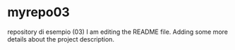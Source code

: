 # myrepo03
repository di esempio (03)
I am editing the README file. Adding some more details about the project description.
